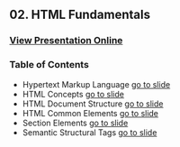 ## 02. HTML Fundamentals
### [View Presentation Online](https://rawgit.com/TelerikAcademy/SchoolAcademy/master/2016-01-HTML-CSS-JavaScript/02.%20HTML-Fundamentals/slides/index.html)
### Table of Contents
* Hypertext Markup Language [go to slide](https://rawgit.com/TelerikAcademy/SchoolAcademy/master/2016-01-HTML-CSS-JavaScript/02.%20HTML-Fundamentals/slides/index.html#/hypertext-markup-language)
* HTML Concepts [go to slide](https://rawgit.com/TelerikAcademy/SchoolAcademy/master/2016-01-HTML-CSS-JavaScript/02.%20HTML-Fundamentals/slides/index.html#/html-terminology)
* HTML Document Structure [go to slide](https://rawgit.com/TelerikAcademy/SchoolAcademy/master/2016-01-HTML-CSS-JavaScript/02.%20HTML-Fundamentals/slides/index.html#/html-structure)
* HTML Common Elements [go to slide](https://rawgit.com/TelerikAcademy/SchoolAcademy/master/2016-01-HTML-CSS-JavaScript/02.%20HTML-Fundamentals/slides/index.html#/html-elements-slide)
* Section Elements [go to slide](https://rawgit.com/TelerikAcademy/SchoolAcademy/master/2016-01-HTML-CSS-JavaScript/02.%20HTML-Fundamentals/slides/index.html#/section-elements)
* Semantic Structural Tags [go to slide](https://rawgit.com/TelerikAcademy/SchoolAcademy/master/2016-01-HTML-CSS-JavaScript/02.%20HTML-Fundamentals/slides/index.html#/semantic-tags)
